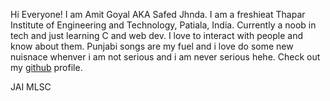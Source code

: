 Hi Everyone! I am Amit Goyal AKA Safed Jhnda.
I am a freshieat Thapar Institute of Engineering and Technology, Patiala, India.
Currently a noob in tech and just learning C and web dev.
I love to interact with people and know about them.
Punjabi songs are my  fuel and i love do some new nuisnace whenver i am not serious and i am never serious hehe.
Check out my [github](https://github.com/JhndaCoder) profile.

JAI MLSC

